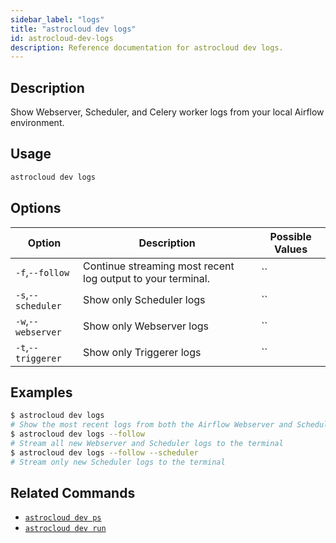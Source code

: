 ```yaml
---
sidebar_label: "logs"
title: "astrocloud dev logs"
id: astrocloud-dev-logs
description: Reference documentation for astrocloud dev logs.
---
```


## Description

Show Webserver, Scheduler, and Celery worker logs from your local Airflow environment.

## Usage

```sh
astrocloud dev logs
```

## Options

| Option              | Description                                                                                                        | Possible Values             |
| ------------------- | ------------------------------------------------------------------------------------------------------------------ | --------------------------- |
| `-f`,`--follow` | Continue streaming most recent log output to your terminal. | ``|
| `-s`,`--scheduler`            | Show only Scheduler logs                                                                                  | ``                  |
| `-w`,`--webserver`            | Show only Webserver logs                                                                                  | ``                 |
| `-t`,`--triggerer`            | Show only Triggerer logs                                                                                  | ``                 |


## Examples

```sh
$ astrocloud dev logs
# Show the most recent logs from both the Airflow Webserver and Scheduler
$ astrocloud dev logs --follow
# Stream all new Webserver and Scheduler logs to the terminal
$ astrocloud dev logs --follow --scheduler
# Stream only new Scheduler logs to the terminal
```

## Related Commands

- [`astrocloud dev ps`](cli-reference/astrocloud-dev-ps.md)
- [`astrocloud dev run`](cli-reference/astrocloud-dev-run.md)
